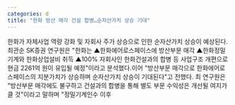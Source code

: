 ```yaml
---
categories: d
title: "한화 방산 매각 건설 합병…순자산가치 상승 기대"
---
```

한화가 자체사업 역량 강화 및 자회사 주가 상승으로 인한 순자산가치 상승이 예상된다.최관순 SK증권 연구원은 "한화는 ▲한화에어로스페이스에 방산부문 매각 ▲한화정밀기계와 한화상업설비 취득 ▲100% 자회사인 한화건설과의 합병 등 사업구조 개편으로 현금 2261억 원이 유입될 예정"이라고 분석했다.이어 "방산부문 매각으로 한화에어로스페이스의 지분가치가 상승하며 순자산가치 상승이 기대된다"고 전했다. 최 연구원은 "방산부문 매각에도 불구하고 건설과의 합병을 통해 별도 부문 수익성은 개선될 여지가 클 것"이라고 말하며 "정밀기계인수 이후